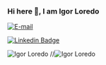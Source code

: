 ### Hi here 👋, I am Igor Loredo

<!--
**IgorLoredo/IgorLoredo** is a ✨ _special_ ✨ repository because its `README.md` (this file) appears on your GitHub profile.

Here are some ideas to get you started:

- 🔭 I’m currently working on ...
- 🌱 I’m currently learning ...
- 👯 I’m looking to collaborate on ...
- 🤔 I’m looking for help with ...
- 💬 Ask me about ...
- 📫 How to reach me: ...
- 😄 Pronouns: ...
- ⚡ Fun fact: ...
-->



[![E-mail](http://img.shields.io/badge/igorloredo@usp.br-red?logo=gmail&style=flat-square&logoColor=white)](mailto:igorloredo@usp.br)

[![Linkedin Badge](https://img.shields.io/badge/-LinkedIn-blue?style=flat-square&logo=Linkedin&logoColor=white&link=https://www.linkedin.com/in/igor-loredo-b1b318194/)](https://www.linkedin.com/in/igor-loredo-b1b318194/)


<img src="https://komarev.com/ghpvc/?username=IgorLoredo" alt="Igor Loredo" />
//<img src="https://github-readme-stats.vercel.app/api/top-langs/?username=IgorLoredo&layout=compact&hide=python" alt="Igor Loredo" />
